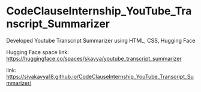 # CodeClauseInternship_YouTube_Transcript_Summarizer
Developed Youtube Transcript Summarizer using HTML, CSS, Hugging Face

Hugging Face space link: https://huggingface.co/spaces/skavya/youtube_transcript_summarizer

link: https://sivakavya18.github.io/CodeClauseInternship_YouTube_Transcript_Summarizer/

